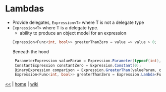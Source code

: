 # Lambdas

+ Provide delegates, `Expression<T>` where T is not a delegate type 
+ `Expression<T>` where T is a delegate type.  
  - ability to produce an object model for an expression 
  ```cs
  Expression<Func<int, bool>> greaterThanZero = value => value > 0;   
  ```
  Beneath the hood 
  ```cs
   ParameterExpression valueParam = Expression.Parameter(typeof(int), "value"); 
   ConstantExpression constantZero = Expression.Constant(0); 
   BinaryExpression comparison = Expression.GreaterThan(valueParam, constantZero); 
   Expression<Func<int, bool>> greaterThanZero = Expression.Lambda<Func<int, bool>>(comparison, valueParam);  
  ```



[<<](../csdotnet.md) 
|
[home](../README.md) 
| 
[wiki](https://github.com/illegitimis/Tutorial/wiki) 